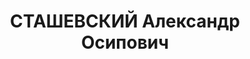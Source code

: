 ---
title: СТАШЕВСКИЙ Александр Осипович
description: "родился 12(24).03.1889 в деревне Дуличи Минской губернии - умер 11.12.1938,\
  \ с 1920 член РКП(б) \n  Послужной список \n    в русской армии \n  1919 - 1920\
  \  на подпольной работе в Белоруссии \n  7.1920 -   в РККА \n  1921 - 9.1924  секретарь\
  \ ЦИК и СНК Белорусской ССР \n  14.5.1924 - 8.12.1925  член Ревизионной комиссии\
  \ КП(б) Белоруссии \n  1924 - 1926  председатель Исполнительного комитета Полоцкого\
  \ окружного Совета \n  1926 - 1928  народный комиссар внутренних дел Белорусской\
  \ ССР \n  1928 - 1931  народный комиссар юстиции Белорусской ССР \n  1928 - 1931\
  \  прокурор Белорусской ССР \n  16.2.1929 - 23.1.1932  член Центральной контрольной\
  \ комиссии КП(б) Белоруссии"
---